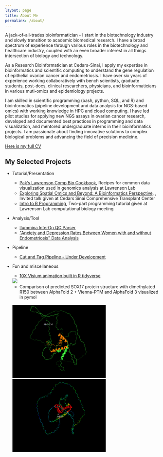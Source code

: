 ```yaml
---
layout: page
title: About Me
permalink: /about/
---
```


A jack-of-all-trades bioinformatician - I start in the biotechnology industry and slowly transition to academic biomedical research. I have a broad spectrum of experience through various roles in the biotechnology and healthcare industry, coupled with an even broader interest in all things intersection of biology and technology.

As a Research Bioinformatician at Cedars-Sinai, I apply my expertise in bioinformatics and scientific computing to understand the gene regulation of epithelial ovarian cancer and endometriosis. I have over six years of experience working collaboratively with bench scientists, graduate students, post-docs, clinical researchers, physicians, and bioinformaticians in various muti-omics and epidemiology projects.

I am skilled in scientific programming (bash, python, SQL, and R) and bioinformatics (pipeline development and data analysis for NGS-based omics) with working knowledge in HPC and cloud computing. I have led pilot studies for applying new NGS assays in ovarian cancer research, developed and documented best practices in programming and data visualization, and mentored undergraduate interns in their bioinformatics projects. I am passionate about finding innovative solutions to complex biological problems and advancing the field of precision medicine.

[Here is my full CV](https://docs.google.com/document/d/1A3mFwyfMPDVUobou-9QjZuBgzqNJ1uPiFJv2DtTy7s4/edit?usp=sharing)

## My Selected Projects

* Tutorial/Presentation
    * [Pak’s Lawrenson Comp Bio Cookbook](https://sfpacman.github.io/cookbook/), Recipes for common data visualization used in genomics analysis at Lawrenson Lab  
    * [Exploring Spatial Omics and Beyond: A Bioinformatics Perspective](https://docs.google.com/presentation/d/1Lrdtfe8LcJMTi5DYDDfZGdRTv12Z40kNeoz-GXbVqug/edit?usp=sharing),
      , Invited talk given at Cedars Sinai Comprehensive Transplant Center
    * [Intro to R Programming](https://docs.google.com/presentation/d/19Sekhw5X48jLWXTV9sTCflv2kdV79bQ_fonKEPgMTS0/edit?usp=sharing), Two-part programming tutorial given at Lawrenson Lab computational biology meeting 
* Analysis/Tool
    *  [Ilummina InterOp QC Parser](https://github.com/sfpacman/Read_InterOp_illumina)
    *  ["Anxiety and Depression Rates Between Women with and without Endometriosis" Data Analysis](https://github.com/sfpacman/BEME_poster/blob/main/poster.ipynb)
* Pipeline
    *  [Cut and Tag Pipeline - Under Development](https://github.com/sfpacman/cut_tag_pipeline_public) 
* Fun and miscellaneous

    * [ 10X Visium animation built in R tidyverse](https://github.com/sfpacman/show_off)

    <img src="https://raw.githubusercontent.com/sfpacman/show_off/main/data/animation.gif">
    <br>
    
    * Comparison of predicted SOX17 protein structure with dimethylated R150 between AlphaFold 2 + Vienna-PTM  and AlphaFold 3 visualized in pymol
    
    <br>

    <img src="https://raw.githubusercontent.com/sfpacman/sfpacman.github.io/master/images/sox17%20(2).gif" width="307" height="240">
    <img src="https://raw.githubusercontent.com/sfpacman/sfpacman.github.io/master/images/SOX17_AF.gif" width="307" height="240">
